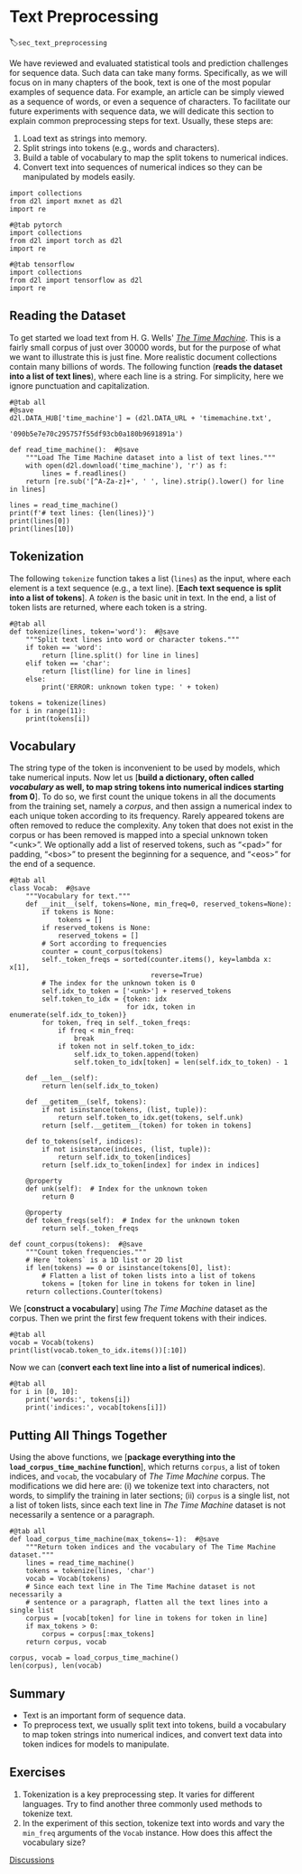 # Text Preprocessing
:label:`sec_text_preprocessing`

We have reviewed and evaluated
statistical tools
and prediction challenges
for sequence data.
Such data can take many forms.
Specifically,
as we will focus on
in many chapters of the book,
text is one of the most popular examples of sequence data.
For example,
an article can be simply viewed as a sequence of words, or even a sequence of characters.
To facilitate our future experiments
with sequence data,
we will dedicate this section
to explain common preprocessing steps for text.
Usually, these steps are:

1. Load text as strings into memory.
1. Split strings into tokens (e.g., words and characters).
1. Build a table of vocabulary to map the split tokens to numerical indices.
1. Convert text into sequences of numerical indices so they can be manipulated by models easily.

```{.python .input}
import collections
from d2l import mxnet as d2l
import re
```

```{.python .input}
#@tab pytorch
import collections
from d2l import torch as d2l
import re
```

```{.python .input}
#@tab tensorflow
import collections
from d2l import tensorflow as d2l
import re
```

## Reading the Dataset

To get started we load text from H. G. Wells' [*The Time Machine*](http://www.gutenberg.org/ebooks/35).
This is a fairly small corpus of just over 30000 words, but for the purpose of what we want to illustrate this is just fine.
More realistic document collections contain many billions of words.
The following function (**reads the dataset into a list of text lines**), where each line is a string.
For simplicity, here we ignore punctuation and capitalization.

```{.python .input}
#@tab all
#@save
d2l.DATA_HUB['time_machine'] = (d2l.DATA_URL + 'timemachine.txt',
                                '090b5e7e70c295757f55df93cb0a180b9691891a')

def read_time_machine():  #@save
    """Load The Time Machine dataset into a list of text lines."""
    with open(d2l.download('time_machine'), 'r') as f:
        lines = f.readlines()
    return [re.sub('[^A-Za-z]+', ' ', line).strip().lower() for line in lines]

lines = read_time_machine()
print(f'# text lines: {len(lines)}')
print(lines[0])
print(lines[10])
```

## Tokenization

The following `tokenize` function
takes a list (`lines`) as the input,
where each element is a text sequence (e.g., a text line).
[**Each text sequence is split into a list of tokens**].
A *token* is the basic unit in text.
In the end,
a list of token lists are returned,
where each token is a string.

```{.python .input}
#@tab all
def tokenize(lines, token='word'):  #@save
    """Split text lines into word or character tokens."""
    if token == 'word':
        return [line.split() for line in lines]
    elif token == 'char':
        return [list(line) for line in lines]
    else:
        print('ERROR: unknown token type: ' + token)

tokens = tokenize(lines)
for i in range(11):
    print(tokens[i])
```

## Vocabulary

The string type of the token is inconvenient to be used by models, which take numerical inputs.
Now let us [**build a dictionary, often called *vocabulary* as well, to map string tokens into numerical indices starting from 0**].
To do so, we first count the unique tokens in all the documents from the training set,
namely a *corpus*,
and then assign a numerical index to each unique token according to its frequency.
Rarely appeared tokens are often removed to reduce the complexity.
Any token that does not exist in the corpus or has been removed is mapped into a special unknown token “&lt;unk&gt;”.
We optionally add a list of reserved tokens, such as
“&lt;pad&gt;” for padding,
“&lt;bos&gt;” to present the beginning for a sequence, and “&lt;eos&gt;” for the end of a sequence.

```{.python .input}
#@tab all
class Vocab:  #@save
    """Vocabulary for text."""
    def __init__(self, tokens=None, min_freq=0, reserved_tokens=None):
        if tokens is None:
            tokens = []
        if reserved_tokens is None:
            reserved_tokens = []
        # Sort according to frequencies
        counter = count_corpus(tokens)
        self._token_freqs = sorted(counter.items(), key=lambda x: x[1],
                                   reverse=True)
        # The index for the unknown token is 0
        self.idx_to_token = ['<unk>'] + reserved_tokens
        self.token_to_idx = {token: idx
                             for idx, token in enumerate(self.idx_to_token)}
        for token, freq in self._token_freqs:
            if freq < min_freq:
                break
            if token not in self.token_to_idx:
                self.idx_to_token.append(token)
                self.token_to_idx[token] = len(self.idx_to_token) - 1

    def __len__(self):
        return len(self.idx_to_token)

    def __getitem__(self, tokens):
        if not isinstance(tokens, (list, tuple)):
            return self.token_to_idx.get(tokens, self.unk)
        return [self.__getitem__(token) for token in tokens]

    def to_tokens(self, indices):
        if not isinstance(indices, (list, tuple)):
            return self.idx_to_token[indices]
        return [self.idx_to_token[index] for index in indices]

    @property
    def unk(self):  # Index for the unknown token
        return 0

    @property
    def token_freqs(self):  # Index for the unknown token
        return self._token_freqs

def count_corpus(tokens):  #@save
    """Count token frequencies."""
    # Here `tokens` is a 1D list or 2D list
    if len(tokens) == 0 or isinstance(tokens[0], list):
        # Flatten a list of token lists into a list of tokens
        tokens = [token for line in tokens for token in line]
    return collections.Counter(tokens)
```

We [**construct a vocabulary**] using *The Time Machine* dataset as the corpus.
Then we print the first few frequent tokens with their indices.

```{.python .input}
#@tab all
vocab = Vocab(tokens)
print(list(vocab.token_to_idx.items())[:10])
```

Now we can (**convert each text line into a list of numerical indices**).

```{.python .input}
#@tab all
for i in [0, 10]:
    print('words:', tokens[i])
    print('indices:', vocab[tokens[i]])
```

## Putting All Things Together

Using the above functions, we [**package everything into the `load_corpus_time_machine` function**], which returns `corpus`, a list of token indices, and `vocab`, the vocabulary of *The Time Machine* corpus.
The modifications we did here are:
(i) we tokenize text into characters, not words, to simplify the training in later sections;
(ii) `corpus` is a single list, not a list of token lists, since each text line in *The Time Machine* dataset is not necessarily a sentence or a paragraph.

```{.python .input}
#@tab all
def load_corpus_time_machine(max_tokens=-1):  #@save
    """Return token indices and the vocabulary of The Time Machine dataset."""
    lines = read_time_machine()
    tokens = tokenize(lines, 'char')
    vocab = Vocab(tokens)
    # Since each text line in The Time Machine dataset is not necessarily a
    # sentence or a paragraph, flatten all the text lines into a single list
    corpus = [vocab[token] for line in tokens for token in line]
    if max_tokens > 0:
        corpus = corpus[:max_tokens]
    return corpus, vocab

corpus, vocab = load_corpus_time_machine()
len(corpus), len(vocab)
```

## Summary

* Text is an important form of sequence data.
* To preprocess text, we usually split text into tokens, build a vocabulary to map token strings into numerical indices, and convert text data into token indices for  models to manipulate.


## Exercises

1. Tokenization is a key preprocessing step. It varies for different languages. Try to find another three commonly used methods to tokenize text.
1. In the experiment of this section, tokenize text into words and vary the `min_freq` arguments of the `Vocab` instance. How does this affect the vocabulary size?

[Discussions](https://discuss.d2l.ai/t/115)
